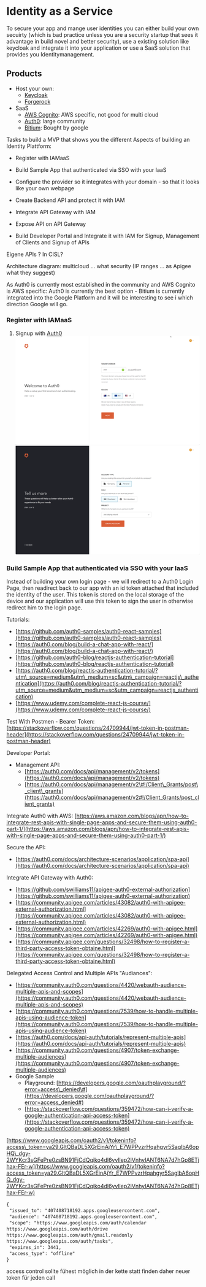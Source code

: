 # Identity as a Service

To secure your app and mange user identities you can either build your own secuirty \(which is bad practice unless you are a security startup that sees it advantage in build novel and better security\), use a existing solution like keycloak and integrate it into your application or use a SaaS solution that provides you Identitymanagement.

## Products

* Host your own: 
  * [Keycloak](http://www.keycloak.org)
  * [Forgerock](https://backstage.forgerock.com/docs/am)
* SaaS
  * [AWS Cognito](https://aws.amazon.com/de/cognito/): AWS specific, not good for multi cloud
  * [Auth0](https://auth0.com/): large community
  * [Bitium](https://www.bitium.com/): Bought by google

Tasks to build a MVP that shows you the different Aspects of building an Identity Plattform:

* Register with IAMaaS
* Build Sample App that authenticated via SSO with your IaaS

* Configure the provider so it integrates with your domain - so that it looks like your own webpage

* Create Backend API and protect it with IAM

* Integrate API Gateway with IAM

* Expose API on API Gateway

* Build Developer Portal and Integrate it with IAM for Signup, Management of Clients and Signup of APIs

Eigene APIs ? In CISL?

Architecture diagram: multicloud ... what security \(IP ranges ... as Apigee what they suggest\)

As Auth0 is currently most established in the community and AWS Cognito is AWS specific: Auth0 is currently the best option - Bitium is currently integrated into the Google Platform and it will be interesting to see i which direction Google will go.

### Register with IAMaaS

1. Signup with [Auth0](https://auth0.com/signup)
   ![](/assets/signup-auth0-1.png)![](/assets/signup-auth0-2.png)

### Build Sample App that authenticated via SSO with your IaaS

Instead of building your own login page - we will redirect to a Auth0 Login Page, then readirect back to our app with an id token attached that included the identity of the user. This token is stored on the local storage of the device and our application will use this token to sign the user in otherwise redirect him to the login page.

Tutorials:

* [https://github.com/auth0-samples/auth0-react-samples](https://github.com/auth0-samples/auth0-react-samples)
* [https://auth0.com/blog/build-a-chat-app-with-react/](https://auth0.com/blog/build-a-chat-app-with-react/)
* [https://github.com/auth0-blog/reactjs-authentication-tutorial](https://github.com/auth0-blog/reactjs-authentication-tutorial)
* [https://auth0.com/blog/reactjs-authentication-tutorial/?utm\_source=medium&utm\_medium=sc&utm\_campaign=reactjs\_authentication](https://auth0.com/blog/reactjs-authentication-tutorial/?utm_source=medium&utm_medium=sc&utm_campaign=reactjs_authentication)
* [https://www.udemy.com/complete-react-js-course/](https://www.udemy.com/complete-react-js-course/)

Test With Postmen - Bearer Token: [https://stackoverflow.com/questions/24709944/jwt-token-in-postman-header](https://stackoverflow.com/questions/24709944/jwt-token-in-postman-header)

Developer Portal:

* Management API: 
  * [https://auth0.com/docs/api/management/v2/tokens](https://auth0.com/docs/api/management/v2/tokens)
  * [https://auth0.com/docs/api/management/v2\#!/Client\_Grants/post\_client\_grants](https://auth0.com/docs/api/management/v2#!/Client_Grants/post_client_grants)

Integrate Auth0 with AWS: [https://aws.amazon.com/blogs/apn/how-to-integrate-rest-apis-with-single-page-apps-and-secure-them-using-auth0-part-1/](https://aws.amazon.com/blogs/apn/how-to-integrate-rest-apis-with-single-page-apps-and-secure-them-using-auth0-part-1/)

Secure the API:

* [https://auth0.com/docs/architecture-scenarios/application/spa-api](https://auth0.com/docs/architecture-scenarios/application/spa-api)

Integrate API Gateway with Auth0:

* [https://github.com/swilliams11/apigee-auth0-external-authorization](https://github.com/swilliams11/apigee-auth0-external-authorization)
* [https://community.apigee.com/articles/43082/auth0-with-apigee-external-authorization.html](https://community.apigee.com/articles/43082/auth0-with-apigee-external-authorization.html)
* [https://community.apigee.com/articles/42269/auth0-with-apigee.html](https://community.apigee.com/articles/42269/auth0-with-apigee.html)
* [https://community.apigee.com/questions/32498/how-to-register-a-third-party-access-token-obtaine.html](https://community.apigee.com/questions/32498/how-to-register-a-third-party-access-token-obtaine.html)

Delegated Access Control and Multiple APIs "Audiances":

* [https://community.auth0.com/questions/4420/webauth-audience-multiple-apis-and-scopes](https://community.auth0.com/questions/4420/webauth-audience-multiple-apis-and-scopes)
* [https://community.auth0.com/questions/7539/how-to-handle-multiple-apis-using-audience-token](https://community.auth0.com/questions/7539/how-to-handle-multiple-apis-using-audience-token)
* [https://auth0.com/docs/api-auth/tutorials/represent-multiple-apis](https://auth0.com/docs/api-auth/tutorials/represent-multiple-apis)
* [https://community.auth0.com/questions/4907/token-exchange-multiple-audiences](https://community.auth0.com/questions/4907/token-exchange-multiple-audiences)
* Google Sample
  * Playground: [https://developers.google.com/oauthplayground/?error=access\_denied\#](https://developers.google.com/oauthplayground/?error=access_denied#)
  * [https://stackoverflow.com/questions/359472/how-can-i-verify-a-google-authentication-api-access-token](https://stackoverflow.com/questions/359472/how-can-i-verify-a-google-authentication-api-access-token)

[https://www.googleapis.com/oauth2/v1/tokeninfo?access\_token=ya29.GltQBaDL5XGrEinAjYr\_E7WPPvzrHqahgyr5SaglbA6opHQ\_dgy-2WYKcr3sGFePre0zsBN91FjCdQqiko4dl6yvlIep2IVnhyIANT6NA7d7hGp8ETjhax-FEr-w](https://www.googleapis.com/oauth2/v1/tokeninfo?access_token=ya29.GltQBaDL5XGrEinAjYr_E7WPPvzrHqahgyr5SaglbA6opHQ_dgy-2WYKcr3sGFePre0zsBN91FjCdQqiko4dl6yvlIep2IVnhyIANT6NA7d7hGp8ETjhax-FEr-w)

```
{
 "issued_to": "407408718192.apps.googleusercontent.com",
 "audience": "407408718192.apps.googleusercontent.com",
 "scope": "https://www.googleapis.com/auth/calendar https://www.googleapis.com/auth/drive https://www.googleapis.com/auth/gmail.readonly https://www.googleapis.com/auth/tasks",
 "expires_in": 3441,
 "access_type": "offline"
}
```

access control sollte fühest möglich in der kette statt finden daher neuer token für jeden call







